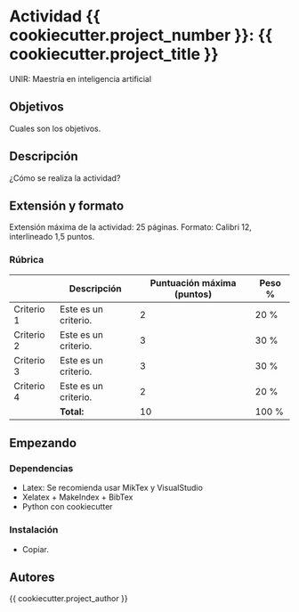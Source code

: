 # Actividad {{ cookiecutter.project_number }}: {{ cookiecutter.project_title }}

UNIR: Maestría en inteligencia artificial

## Objetivos

Cuales son los objetivos.

## Descripción

¿Cómo se realiza la actividad?

## Extensión y formato

Extensión máxima de la actividad: 25 páginas. Formato: Calibri 12, interlineado 1,5 puntos.

### Rúbrica

|  | Descripción |Puntuación máxima (puntos) | Peso % |
| - | - | - | - |
| Criterio 1 | Este es un criterio. | 2 | 20 % |
| Criterio 2 | Este es un criterio.  | 3 | 30 % |
| Criterio 3 | Este es un criterio.  | 3 | 30 % |
| Criterio 4 | Este es un criterio.  | 2 | 20 % |
| | **Total:** | 10 |100 %|


## Empezando

### Dependencias

* Latex: Se recomienda usar MikTex y VisualStudio
* Xelatex + MakeIndex + BibTex
* Python con cookiecutter

### Instalación

* Copiar.

## Autores

{{ cookiecutter.project_author }}
